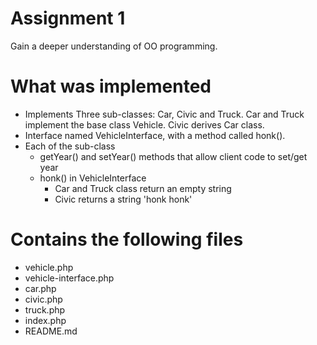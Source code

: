 Assignment 1
============
Gain a deeper understanding of OO programming.

What was implemented
=====================
- Implements Three sub-classes: Car, Civic and Truck. Car and Truck implement the base class Vehicle. Civic derives Car class.
- Interface named VehicleInterface, with a method called honk().
- Each of the sub-class
    - getYear() and setYear() methods that allow client code to set/get year
    - honk() in VehicleInterface
        - Car and Truck class return an empty string
        - Civic returns a string 'honk honk'

Contains the following files
============================
- vehicle.php
- vehicle-interface.php
- car.php
- civic.php
- truck.php
- index.php
- README.md